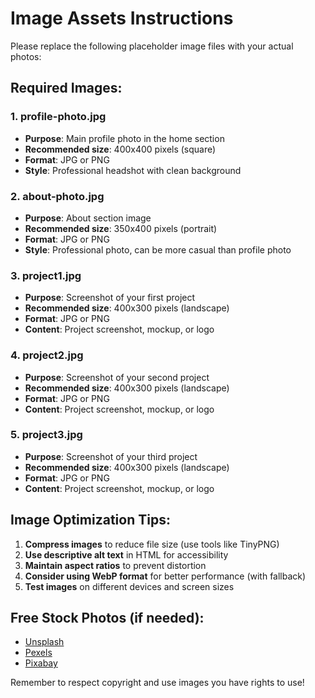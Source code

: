 # Image Assets Instructions

Please replace the following placeholder image files with your actual photos:

## Required Images:

### 1. profile-photo.jpg
- **Purpose**: Main profile photo in the home section
- **Recommended size**: 400x400 pixels (square)
- **Format**: JPG or PNG
- **Style**: Professional headshot with clean background

### 2. about-photo.jpg
- **Purpose**: About section image
- **Recommended size**: 350x400 pixels (portrait)
- **Format**: JPG or PNG
- **Style**: Professional photo, can be more casual than profile photo

### 3. project1.jpg
- **Purpose**: Screenshot of your first project
- **Recommended size**: 400x300 pixels (landscape)
- **Format**: JPG or PNG
- **Content**: Project screenshot, mockup, or logo

### 4. project2.jpg
- **Purpose**: Screenshot of your second project
- **Recommended size**: 400x300 pixels (landscape)
- **Format**: JPG or PNG
- **Content**: Project screenshot, mockup, or logo

### 5. project3.jpg
- **Purpose**: Screenshot of your third project
- **Recommended size**: 400x300 pixels (landscape)
- **Format**: JPG or PNG
- **Content**: Project screenshot, mockup, or logo

## Image Optimization Tips:

1. **Compress images** to reduce file size (use tools like TinyPNG)
2. **Use descriptive alt text** in HTML for accessibility
3. **Maintain aspect ratios** to prevent distortion
4. **Consider using WebP format** for better performance (with fallback)
5. **Test images** on different devices and screen sizes

## Free Stock Photos (if needed):

- [Unsplash](https://unsplash.com/)
- [Pexels](https://pexels.com/)
- [Pixabay](https://pixabay.com/)

Remember to respect copyright and use images you have rights to use!
